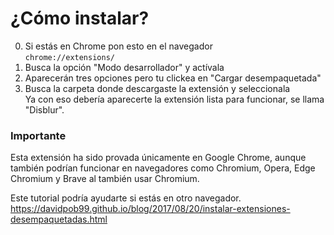 # ¿Cómo instalar?
0. Si estás en Chrome pon esto en el navegador<br/>
 `chrome://extensions/`<br/>
1. Busca la opción "Modo desarrollador" y actívala<br/>
2. Aparecerán tres opciones pero tu clickea en "Cargar desempaquetada"<br/>
3. Busca la carpeta donde descargaste la extensión y seleccionala<br/> 
Ya con eso debería aparecerte la extensión lista para funcionar, se llama "Disblur".

<h3>Importante</h3>
Esta extensión ha sido provada únicamente en Google Chrome, aunque también podrían
funcionar en navegadores como Chromium, Opera, Edge Chromium y Brave al también usar Chromium.

Este tutorial podría ayudarte si estás en otro navegador.
https://davidpob99.github.io/blog/2017/08/20/instalar-extensiones-desempaquetadas.html
